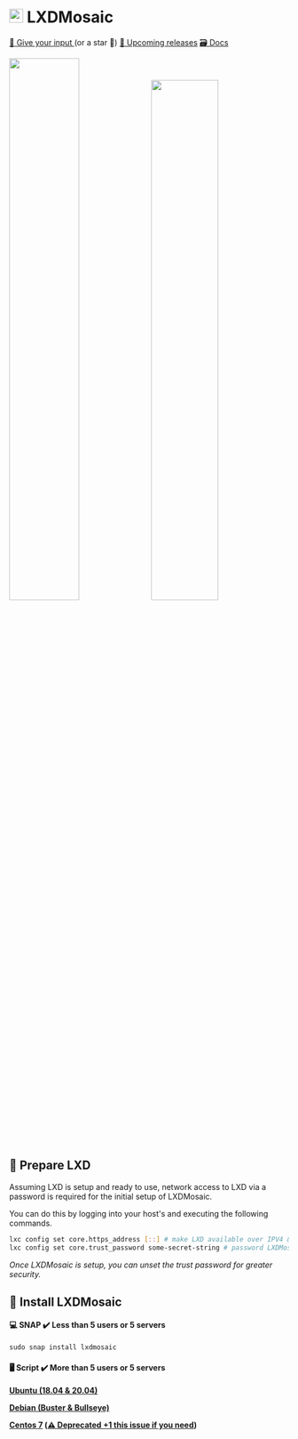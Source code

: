 # <img src="https://raw.githubusercontent.com/turtle0x1/LxdMosaic/master/src/assets/lxdMosaic/logo.png" height="25" width="25"> LXDMosaic
<a href="https://github.com/turtle0x1/LxdMosaic/labels/more%20input%20required">📢 Give your input </a> (or a star :angel:)
<a href="https://github.com/turtle0x1/LxdMosaic/milestones">🎯  Upcoming releases</a>
<a href="https://lxdmosaic.readthedocs.io/en/latest/">🗃️ Docs</a>

<img src="https://i.imgur.com/vnhrSDW.png" width="50%"> <img src="https://i.imgur.com/xHSjw3J.png" width="49%">

## 🔪 Prepare LXD
Assuming LXD is setup and ready to use, network access to LXD via a password is required for the initial setup of LXDMosaic.

You can do this by logging into your host's and executing the following commands.

```bash
lxc config set core.https_address [::] # make LXD available over IPV4 & IPV6 on all interafaces
lxc config set core.trust_password some-secret-string # password LXDMosaic needs, you will be asked for this later
```
_Once LXDMosaic is setup, you can unset the trust password for greater security._

## 🛫 Install LXDMosaic

#### 💻 SNAP ✔️ Less than 5 users or 5 servers

`sudo snap install lxdmosaic`

#### 🖥️ Script ✔️ More than 5 users or 5 servers

**[Ubuntu (18.04 & 20.04)](https://lxdmosaic.readthedocs.io/en/latest/#installing-lxdmosaic-ubuntu)**

**[Debian (Buster & Bullseye)](https://lxdmosaic.readthedocs.io/en/latest/#installing-lxdmosaic-ubuntu)**

**[Centos 7](https://lxdmosaic.readthedocs.io/en/latest/#installing-lxdmosaic-centos-7) ([⚠️ Deprecated +1 this issue if you need](https://github.com/turtle0x1/LxdMosaic/issues/457))**
